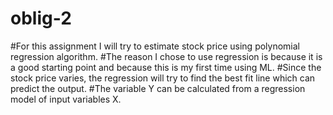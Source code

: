 # oblig-2
#For this assignment I will try to estimate stock price using polynomial regression algorithm. 
#The reason I chose to use regression is because it is a good starting point and because this is my first time using ML.
#Since the stock price varies, the regression will try to find the best fit line which can predict the output.
#The variable Y can be calculated from a regression model of input variables X.
